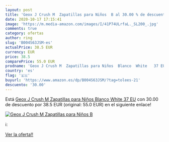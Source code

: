 ```yaml
---
layout: post
title: 'Geox J Crush M  Zapatillas para Niños  B al 30.00 % de descuento'
date: 2020-10-17 17:15:41
image: 'https://m.media-amazon.com/images/I/41P74ULrfaL._SL200_.jpg'
comments: true
category: ofertas
author: ring
slug: 'B004S63JSM-es'
actualPrice: 38.5 EUR
currency: EUR
price: 38.5
comparePrice: 55.0 EUR
prodname: 'Geox J Crush M  Zapatillas para Niños  Blanco  White   37 EU'
country: 'es'
flag: '🇪🇸'
buyurl: 'https://www.amazon.es/dp/B004S63JSM/?tag=tolees-21'
descuento: '30.00'
---
```


Está [Geox J Crush M  Zapatillas para Niños  Blanco  White   37 EU](https://www.amazon.es/dp/B004S63JSM/?tag=tolees-21) con 30.00 de descuento por 38.5 EUR (original: 55.0 EUR) en el siguiente enlace!

[![Geox J Crush M  Zapatillas para Niños  B](https://m.media-amazon.com/images/I/41P74ULrfaL._SL200_.jpg)](https://www.amazon.es/dp/B004S63JSM/?tag=tolees-21)

ℹ️:


[Ver la oferta!!](https://www.amazon.es/dp/B004S63JSM/?tag=tolees-21)
